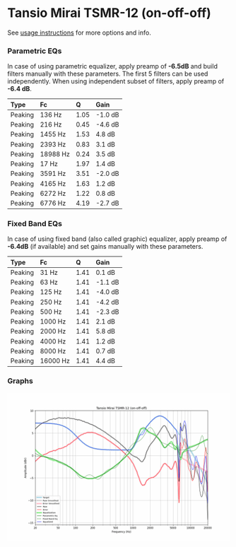 # Tansio Mirai TSMR-12 (on-off-off)
See [usage instructions](https://github.com/jaakkopasanen/AutoEq#usage) for more options and info.

### Parametric EQs
In case of using parametric equalizer, apply preamp of **-6.5dB** and build filters manually
with these parameters. The first 5 filters can be used independently.
When using independent subset of filters, apply preamp of **-6.4 dB**.

| Type    | Fc       |    Q | Gain    |
|:--------|:---------|:-----|:--------|
| Peaking | 136 Hz   | 1.05 | -1.0 dB |
| Peaking | 216 Hz   | 0.45 | -4.6 dB |
| Peaking | 1455 Hz  | 1.53 | 4.8 dB  |
| Peaking | 2393 Hz  | 0.83 | 3.1 dB  |
| Peaking | 18988 Hz | 0.24 | 3.5 dB  |
| Peaking | 17 Hz    | 1.97 | 1.4 dB  |
| Peaking | 3591 Hz  | 3.51 | -2.0 dB |
| Peaking | 4165 Hz  | 1.63 | 1.2 dB  |
| Peaking | 6272 Hz  | 1.22 | 0.8 dB  |
| Peaking | 6776 Hz  | 4.19 | -2.7 dB |

### Fixed Band EQs
In case of using fixed band (also called graphic) equalizer, apply preamp of **-6.4dB**
(if available) and set gains manually with these parameters.

| Type    | Fc       |    Q | Gain    |
|:--------|:---------|:-----|:--------|
| Peaking | 31 Hz    | 1.41 | 0.1 dB  |
| Peaking | 63 Hz    | 1.41 | -1.1 dB |
| Peaking | 125 Hz   | 1.41 | -4.0 dB |
| Peaking | 250 Hz   | 1.41 | -4.2 dB |
| Peaking | 500 Hz   | 1.41 | -2.3 dB |
| Peaking | 1000 Hz  | 1.41 | 2.1 dB  |
| Peaking | 2000 Hz  | 1.41 | 5.8 dB  |
| Peaking | 4000 Hz  | 1.41 | 1.2 dB  |
| Peaking | 8000 Hz  | 1.41 | 0.7 dB  |
| Peaking | 16000 Hz | 1.41 | 4.4 dB  |

### Graphs
![](./Tansio%20Mirai%20TSMR-12%20(on-off-off).png)